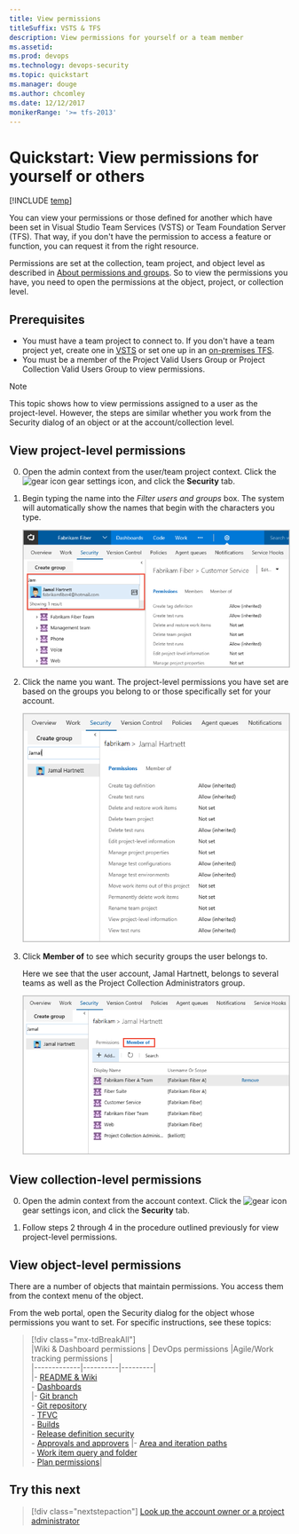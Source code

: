 ```yaml
---
title: View permissions 
titleSuffix: VSTS & TFS 
description: View permissions for yourself or a team member 
ms.assetid:  
ms.prod: devops
ms.technology: devops-security
ms.topic: quickstart
ms.manager: douge
ms.author: chcomley
ms.date: 12/12/2017
monikerRange: '>= tfs-2013'
---
```

# Quickstart: View permissions for yourself or others

[!INCLUDE [temp](../_shared/version-vsts-tfs-all-versions.md)]

You can view your permissions or those defined for another which have been set in Visual Studio Team Services (VSTS) or Team Foundation Server (TFS). That way, if you don't have the permission to access a feature or function, you can request it from the right resource.

Permissions are set at the collection, team project, and object level as described in [About permissions and groups](about-permissions.md). So to view the permissions you have, you need to open the permissions at the object, project, or collection level.

## Prerequisites

* You must have a team project to connect to. If you don't have a team project yet, create one in [VSTS](../user-guide/sign-up-invite-teammates.md) or set one up in an [on-premises TFS](../accounts/create-team-project.md).
* You must be a member of the Project Valid Users Group or Project Collection Valid Users Group to view permissions.

> [!NOTE]
> This topic shows how to view permissions assigned to a user as the project-level. However, the steps are similar whether you work from the Security dialog of an object or at the account/collection level.

## View project-level permissions

0. Open the admin context from the user/team project context. Click the ![gear icon](_img/icons/gear_icon.png) gear settings icon, and click the **Security** tab. 

0. Begin typing the name into the *Filter users and groups* box. The system will automatically show the names that begin with the characters you type.  

	<img src="_img/view-permissions-search-user-name.png" alt="Find a user account name" style="border: 1px solid #C3C3C3;" />  

0. Click the name you want. The project-level permissions you have set are based on the groups you belong to or those specifically set for your account.      

	<img src="_img/view-permissions-project-level.png" alt="Web portal, Security tab, Project Administrators Group, Members tab" style="border: 1px solid #C3C3C3;" />   

0. Click **Member of** to see which security groups the user belongs to.  

	Here we see that the user account, Jamal Hartnett, belongs to several teams as well as the Project Collection Administrators group. 

	<img src="_img/view-permissions-member-of.png" alt="Web portal, Security tab, User name, Members tab" style="border: 1px solid #C3C3C3;" />    

## View collection-level permissions 

0. Open the admin context from the account context. Click the ![gear icon](_img/icons/gear_icon.png) gear settings icon, and click the **Security** tab. 

0.  Follow steps 2 through 4 in the procedure outlined previously for view project-level permissions. 


## View object-level permissions 

There are a number of objects that maintain permissions. You access them from the context menu of the object. 

From the web portal, open the Security dialog for the object whose permissions you want to set. For specific instructions, see these topics: 

> [!div class="mx-tdBreakAll"]  
> |Wiki & Dashboard permissions | DevOps permissions  |Agile/Work tracking permissions |  
> |-------------|----------|---------|   
> |- [README & Wiki](../collaborate/manage-readme-wiki-permissions.md)<br/>- [Dashboards](../report/dashboards/dashboard-permissions.md)<br/> |- [Git branch](../git/branch-permissions.md)<br/>- [Git repository](set-git-tfvc-repository-permissions.md)<br/>- [TFVC](set-git-tfvc-repository-permissions.md)<br/>- [Builds](../build-release/set-permissions.md)<br/>- [Release definition security](../build-release/set-permissions.md)<br/>- [Approvals and approvers](../build-release/concepts/definitions/release/approvals/index.md) |- [Area and iteration paths](../security/set-permissions-access-work-tracking.md)<br/>- [Work item query and folder](../work/track/set-query-permissions.md)<br/>- [Plan permissions](set-permissions-access-work-tracking.md#plan-permissions)|  


## Try this next
> [!div class="nextstepaction"]
> [Look up the account owner or a project administrator](lookup-account-owner-admin.md) 


